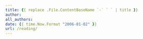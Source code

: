 ```yaml
---
title: {{ replace .File.ContentBaseName `-` ` ` | title }}
author:
all_authors:
date: {{ time.Now.Format "2006-01-02" }}
url: /reading/
---
```

